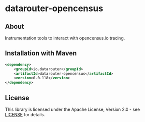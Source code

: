 # datarouter-opencensus

## About
Instrumentation tools to interact with opencensus.io tracing. 

## Installation with Maven

```xml
<dependency>
	<groupId>io.datarouter</groupId>
	<artifactId>datarouter-opencensus</artifactId>
	<version>0.0.118</version>
</dependency>
```

## License

This library is licensed under the Apache License, Version 2.0 - see [LICENSE](../LICENSE) for details.
